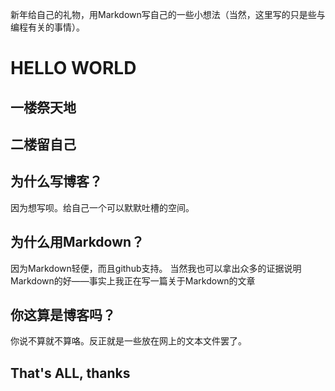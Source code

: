新年给自己的礼物，用Markdown写自己的一些小想法（当然，这里写的只是些与编程有关的事情）。

HELLO WORLD
=

一楼祭天地
-

二楼留自己
-

为什么写博客？
-

因为想写呗。给自己一个可以默默吐槽的空间。

为什么用Markdown？
-

因为Markdown轻便，而且github支持。
当然我也可以拿出众多的证据说明Markdown的好——事实上我正在写一篇关于Markdown的文章

你这算是博客吗？
-

你说不算就不算咯。反正就是一些放在网上的文本文件罢了。

That's ALL, thanks
-
